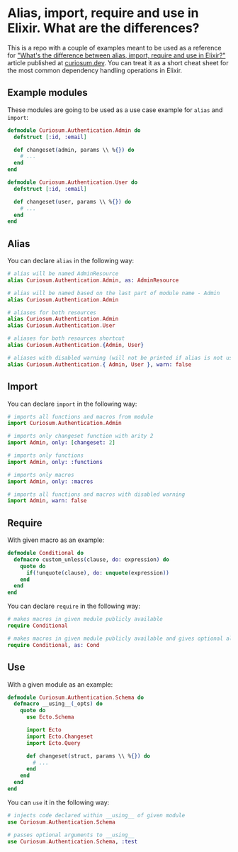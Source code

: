 # Alias, import, require and use in Elixir. What are the differences?

This is a repo with a couple of examples meant to be used as a reference for ["What's the difference between alias, import, require and use in Elixir?"](https://curiosum.dev/blog/alias-import-require-use-in-elixir) article published at [curiosum.dev](https://curiosum.dev). You can treat it as a short cheat sheet for the most common dependency handling operations in Elixir.

## Example modules

These modules are going to be used as a use case example for `alias` and `import`:

```elixir
defmodule Curiosum.Authentication.Admin do
  defstruct [:id, :email]

  def changeset(admin, params \\ %{}) do
    # ...
  end
end

defmodule Curiosum.Authentication.User do
  defstruct [:id, :email]

  def changeset(user, params \\ %{}) do
    # ...
  end
end
```

## Alias

You can declare `alias` in the following way:

```elixir
# alias will be named AdminResource
alias Curiosum.Authentication.Admin, as: AdminResource

# alias will be named based on the last part of module name - Admin
alias Curiosum.Authentication.Admin

# aliases for both resources
alias Curiosum.Authentication.Admin
alias Curiosum.Authentication.User

# aliases for both resources shortcut
alias Curiosum.Authentication.{Admin, User}

# aliases with disabled warning (will not be printed if alias is not used)
alias Curiosum.Authentication.{ Admin, User }, warn: false
```

## Import

You can declare `import` in the following way:

```elixir
# imports all functions and macros from module
import Curiosum.Authentication.Admin

# imports only changeset function with arity 2
import Admin, only: [changeset: 2]

# imports only functions
import Admin, only: :functions

# imports only macros
import Admin, only: :macros

# imports all functions and macros with disabled warning
import Admin, warn: false
```

## Require

With given macro as an example:

```elixir
defmodule Conditional do
  defmacro custom_unless(clause, do: expression) do
    quote do
      if(!unquote(clause), do: unquote(expression))
    end
  end
end
```

You can declare `require` in the following way:

```elixir
# makes macros in given module publicly available
require Conditional

# makes macros in given module publicly available and gives optional alias to module
require Conditional, as: Cond
```

## Use

With a given module as an example:

```elixir
defmodule Curiosum.Authentication.Schema do
  defmacro __using__(_opts) do
    quote do
      use Ecto.Schema

      import Ecto
      import Ecto.Changeset
      import Ecto.Query

      def changeset(struct, params \\ %{}) do
        # ...
      end
    end
  end
end
```

You can `use` it in the following way:

```elixir
# injects code declared within __using__ of given module
use Curiosum.Authentication.Schema

# passes optional arguments to __using__
use Curiosum.Authentication.Schema, :test
```
